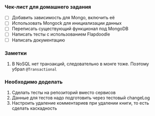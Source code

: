 ### Чек-лист для домашнего задания

- [ ] Добавить зависимость для Mongo, включить её
- [ ] Использовать Mongock для инициализации данных
- [ ] Переписать существующий функционал под MongoDB
- [ ] Написать тесты с использованием Flapdoodle
- [ ] Написать документацию

### Заметки

1. В NoSQL нет транзакций, следовательно в монге тоже. 
Поэтому убрал `@Transactional`

### Необходимо доделать

1. Сделать тесты на репозиторий вместо сервисов
2. Данные для тестов надо подготовить через тестовый changeLog
3. Настроить удаление комментариев при удалении книги, то есть сделать каскадность